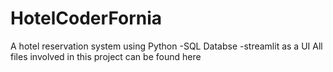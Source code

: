 # HotelCoderFornia
A hotel reservation system using
Python
-SQL Databse
-streamlit as a UI
All files involved in this project can be found here

